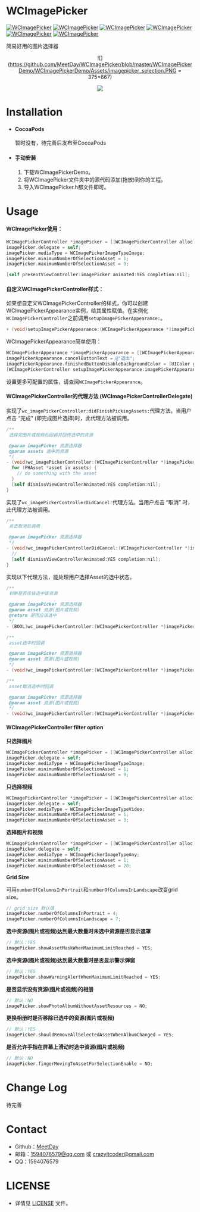 # WCImagePicker

[![WCImagePicker](https://img.shields.io/badge/build-passing-green.svg)]() [![WCImagePicker](https://img.shields.io/badge/pod-0.0.1-orange.svg)]() [![WCImagePicker](https://img.shields.io/badge/License-MIT-blue.svg)]() [![WCImagePicker](https://img.shields.io/badge/platform-iOS-lightgrey.svg)]() [![WCImagePicker](https://img.shields.io/badge/support-iOS%208%2B-blue.svg)]() [![WCImagePicker](https://img.shields.io/badge/github-MeetDay-yellowgreen.svg)]()

简易好用的图片选择器



<div align=center>

![](https://github.com/MeetDay/WCImagePicker/blob/master/WCImagePickerDemo/WCImagePickerDemo/Assets/imagepicker_selection.PNG = 375*667)

![](https://github.com/MeetDay/WCImagePicker/blob/master/WCImagePickerDemo/WCImagePickerDemo/Assets/imagepicker_fullfill.PNG)

</div>



# Installation

- #### CocoaPods
  
  ​暂时没有，待完善后发布至CocoaPods


- #### 手动安装
  
  1. 下载WCImagePickerDemo。
  2. 将WCImagePicker文件夹中的源代码添加(拖放)到你的工程。
  3. 导入WCImagePicker.h都文件即可。

# Usage

#### WCImagePicker使用：

``` objective-c
WCImagePickerController *imagePicker = [[WCImagePickerController alloc] init];
imagePicker.delegate = self;
imagePicker.mediaType = WCImagePickerImageTypeImage;
imagePicker.minimumNumberOfSelectionAsset = 1;
imagePicker.maximumNumberOfSelectionAsset = 9;

[self presentViewController:imagePicker animated:YES completion:nil];
```



#### 自定义WCImagePickerController样式：

如果想自定义WCImagePickerController的样式，你可以创建WCImagePickerAppearance实例，给其属性赋值。在实例化`WCImagePickerController`之前调用`setupImagePickerAppearance:`。

``` objective-c
+ (void)setupImagePickerAppearance:(WCImagePickerAppearance *)imagePickerAppearance;
```

WCImagePickerAppearance简单使用：

``` objective-c
WCImagePickerAppearance *imagePickerAppearance = [[WCImagePickerAppearance alloc] init];
imagePickerAppearance.cancelButtonText = @"退出";
imagePickerAppearance.finishedButtonDisableBackgroundColor = [UIColor grayColor];
[WCImagePickerController setupImagePickerAppearance:imagePickerAppearance];
```

设置更多可配置的属性，请查阅`WCImagePickerAppearance`。



#### WCImagePickerController的代理方法 (WCImagePickerControllerDelegate)

实现了`wc_imagePickerController:didFinishPickingAssets:`代理方法。当用户点击 “完成” (即完成图片选择)时，此代理方法被调用。

``` objective-c
/**
 选择完图片或视频后回调并回传选中的资源

 @param imagePicker 资源选择器
 @param assets 选中的资源
 */
- (void)wc_imagePickerController:(WCImagePickerController *)imagePicker didFinishPickingAssets:(NSArray<PHAsset *> *)assets {
  for (PHAsset *asset in assets) {
    // do something with the asset
  }
  [self dismissViewControllerAnimated:YES completion:nil];
}
```

实现了`wc_imagePickerControllerDidCancel:`代理方法。当用户点击 “取消” 时，此代理方法被调用。

``` objective-c
/**
 点击取消后调用

 @param imagePicker 资源选择器
 */
- (void)wc_imagePickerControllerDidCancel:(WCImagePickerController *)imagePicker {
  // 
  [self dismissViewControllerAnimated:YES completion:nil];
}
```

实现以下代理方法，能处理用户选择Asset的选中状态。

``` objective-c
/**
 判断是否应该选中该资源

 @param imagePicker 资源选择器
 @param asset 资源(图片或视频)
 @return 是否应该选中
 */
- (BOOL)wc_imagePickerController:(WCImagePickerController *)imagePicker shouldSelectAsset:(PHAsset *)asset;

/**
 asset选中时回调

 @param imagePicker 资源选择器
 @param asset 资源(图片或视频)
 */
- (void)wc_imagePickerController:(WCImagePickerController *)imagePicker didSelectAsset:(PHAsset *)asset;

/**
 asset取消选中时回调

 @param imagePicker 资源选择器
 @param asset 资源(图片或视频)
 */
- (void)wc_imagePickerController:(WCImagePickerController *)imagePicker didDeselectAsset:(PHAsset *)asset;
```



#### WCImagePickerController filter option

**只选择图片**

``` objective-c
WCImagePickerController *imagePicker = [[WCImagePickerController alloc] init];
imagePicker.delegate = self;
imagePicker.mediaType = WCImagePickerImageTypeImage;
imagePicker.minimumNumberOfSelectionAsset = 1;
imagePicker.maximumNumberOfSelectionAsset = 9;
```

**只选择视频**

``` objective-c
WCImagePickerController *imagePicker = [[WCImagePickerController alloc] init];
imagePicker.delegate = self;
imagePicker.mediaType = WCImagePickerImageTypeVideo;
imagePicker.minimumNumberOfSelectionAsset = 1;
imagePicker.maximumNumberOfSelectionAsset = 3;
```

**选择图片和视频**

``` objective-c
WCImagePickerController *imagePicker = [[WCImagePickerController alloc] init];
imagePicker.delegate = self;
imagePicker.mediaType = WCImagePickerImageTypeAny;
imagePicker.minimumNumberOfSelectionAsset = 1;
imagePicker.maximumNumberOfSelectionAsset = 20;
```

**Grid Size**

可用`numberOfColumnsInPortrait`和`numberOfColumnsInLandscape`改变grid size。

``` objective-c
// grid size 默认值
imagePicker.numberOfColumnsInPortrait = 4;
imagePicker.numberOfColumnsInLandscape = 7;
```

**选中资源(图片或视频)达到最大数量时未选中资源是否显示遮罩**

``` objective-c
// 默认：YES
imagePicker.showAssetMaskWhenMaximumLimitReached = YES;
```

**选中资源(图片或视频)达到最大数量时是否显示警示弹窗**

``` objective-c
// 默认：YES
imagePicker.showWarningAlertWhenMaximumLimitReached = YES;
```

**是否显示没有资源(图片或视频)的相册**

``` objective-c
// 默认：NO
imagePicker.showPhotoAlbumWithoutAssetResources = NO;
```

**更换相册时是否移除已选中的资源(图片或视频)**

``` objective-c
// 默认：YES
imagePicker.shouldRemoveAllSelectedAssetWhenAlbumChanged = YES;
```

**是否允许手指在屏幕上滑动时选中资源(图片或视频)**

``` objective-c
// 默认：NO
imagePicker.fingerMovingToAssetForSelectionEnable = NO;
```

# Change Log

待完善

# Contact

- Github：[MeetDay](https://github.com/MeetDay/WCImagePicker)
- 邮箱：1594076579@qq.com 或 crazyitcoder@gmail.com
- QQ：1594076579

# LICENSE

- 详情见 [LICENSE](https://github.com/MeetDay/WCImagePicker/blob/master/LICENSE) 文件。